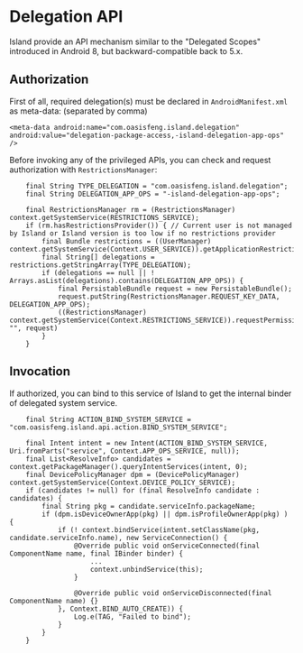 Delegation API
================

Island provide an API mechanism similar to the "Delegated Scopes" introduced in Android 8, but backward-compatible back to 5.x.

Authorization
---------------

First of all, required delegation(s) must be declared in `AndroidManifest.xml` as meta-data: (separated by comma)

`<meta-data android:name="com.oasisfeng.island.delegation" android:value="delegation-package-access,-island-delegation-app-ops" />`

Before invoking any of the privileged APIs, you can check and request authorization with `RestrictionsManager`:

```
    final String TYPE_DELEGATION = "com.oasisfeng.island.delegation";
    final String DELEGATION_APP_OPS = "-island-delegation-app-ops";

    final RestrictionsManager rm = (RestrictionsManager) context.getSystemService(RESTRICTIONS_SERVICE);
    if (rm.hasRestrictionsProvider()) { // Current user is not managed by Island or Island version is too low if no restrictions provider
        final Bundle restrictions = ((UserManager) context.getSystemService(Context.USER_SERVICE)).getApplicationRestrictions(context.getPackageName());
        final String[] delegations = restrictions.getStringArray(TYPE_DELEGATION);
        if (delegations == null || ! Arrays.asList(delegations).contains(DELEGATION_APP_OPS)) {
            final PersistableBundle request = new PersistableBundle();
            request.putString(RestrictionsManager.REQUEST_KEY_DATA, DELEGATION_APP_OPS);
            ((RestrictionsManager) context.getSystemService(Context.RESTRICTIONS_SERVICE)).requestPermission(TYPE_DELEGATION, "", request)
        }
    }
```

Invocation
------------

If authorized, you can bind to this service of Island to get the internal binder of delegated system service.

```
    final String ACTION_BIND_SYSTEM_SERVICE = "com.oasisfeng.island.api.action.BIND_SYSTEM_SERVICE";

    final Intent intent = new Intent(ACTION_BIND_SYSTEM_SERVICE, Uri.fromParts("service", Context.APP_OPS_SERVICE, null));
    final List<ResolveInfo> candidates = context.getPackageManager().queryIntentServices(intent, 0);
    final DevicePolicyManager dpm = (DevicePolicyManager) context.getSystemService(Context.DEVICE_POLICY_SERVICE);
    if (candidates != null) for (final ResolveInfo candidate : candidates) {
        final String pkg = candidate.serviceInfo.packageName;
        if (dpm.isDeviceOwnerApp(pkg) || dpm.isProfileOwnerApp(pkg) ) {
            if (! context.bindService(intent.setClassName(pkg, candidate.serviceInfo.name), new ServiceConnection() {
                @Override public void onServiceConnected(final ComponentName name, final IBinder binder) {
                    ...
                    context.unbindService(this);
                }

                @Override public void onServiceDisconnected(final ComponentName name) {}
            }, Context.BIND_AUTO_CREATE)) {
                Log.e(TAG, "Failed to bind");
            }
        }
    }
```
